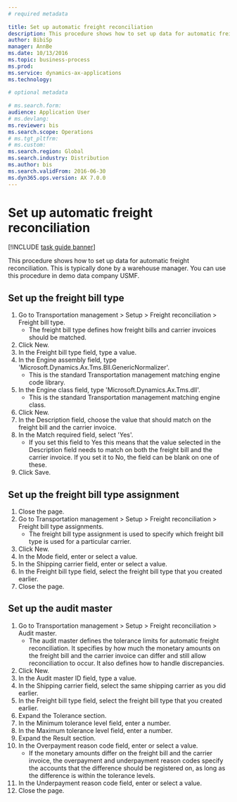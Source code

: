 ```yaml
--- 
# required metadata 
 
title: Set up automatic freight reconciliation
description: This procedure shows how to set up data for automatic freight reconciliation. 
author: BibiSp
manager: AnnBe 
ms.date: 10/13/2016
ms.topic: business-process 
ms.prod:  
ms.service: dynamics-ax-applications 
ms.technology:  
 
# optional metadata 
 
# ms.search.form:   
audience: Application User 
# ms.devlang:  
ms.reviewer: bis
ms.search.scope: Operations 
# ms.tgt_pltfrm:  
# ms.custom:  
ms.search.region: Global
ms.search.industry: Distribution
ms.author: bis
ms.search.validFrom: 2016-06-30 
ms.dyn365.ops.version: AX 7.0.0 
---
```

# Set up automatic freight reconciliation

[!INCLUDE [task guide banner](../../includes/task-guide-banner.md)]

This procedure shows how to set up data for automatic freight reconciliation. This is typically done by a warehouse manager. You can use this procedure in demo data company USMF.


## Set up the freight bill type
1. Go to Transportation management > Setup > Freight reconciliation > Freight bill type.
    * The freight bill type defines how freight bills and carrier invoices  should be matched.  
2. Click New.
3. In the Freight bill type field, type a value.
4. In the Engine assembly field, type 'Microsoft.Dynamics.Ax.Tms.Bll.GenericNormalizer'.
    * This is the standard Transportation management matching engine code library.  
5. In the Engine class field, type 'Microsoft.Dynamics.Ax.Tms.dll'.
    * This is the standard Transportation management matching engine class.  
6. Click New.
7. In the Description field, choose the value that should match on the freight bill and the carrier invoice.  
8. In the Match required field, select 'Yes'.
    * If you set this field to Yes this means that the value selected in the Description field needs to match on both the freight bill and the carrier invoice. If you set it to No, the field can be blank on one of these.  
9. Click Save.

## Set up the freight bill type assignment
1. Close the page.
2. Go to Transportation management > Setup > Freight reconciliation > Freight bill type assignments.
    * The freight bill type assignment is used to specify which freight bill type is used for a particular carrier.   
3. Click New.
4. In the Mode field, enter or select a value.
5. In the Shipping carrier field, enter or select a value.
6. In the Freight bill type field, select the freight bill type that you created earlier.
7. Close the page.

## Set up the audit master
1. Go to Transportation management > Setup > Freight reconciliation > Audit master.
    * The audit master defines the tolerance limits for automatic freight reconciliation. It specifies by how much the monetary amounts on the freight bill and the carrier invoice can differ and still allow reconciliation to occur. It also defines how to handle discrepancies.  
2. Click New.
3. In the Audit master ID field, type a value.
4. In the Shipping carrier  field, select the same shipping carrier as you did earlier.
5. In the Freight bill type field, select the freight bill type that you created earlier.
6. Expand the Tolerance section.
7. In the Minimum tolerance level field, enter a number.
8. In the Maximum tolerance level field, enter a number.
9. Expand the Result section.
10. In the Overpayment reason code field, enter or select a value.
    * If the monetary amounts differ on the freight bill and the carrier invoice, the overpayment and underpayment reason codes specify the accounts that the difference should be registered on, as long as the difference is within the tolerance levels.  
11. In the Underpayment reason code field, enter or select a value.
12. Close the page.

